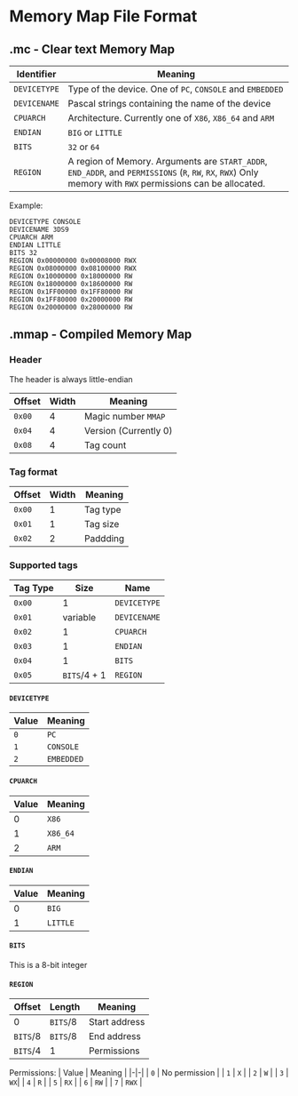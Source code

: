 # Memory Map File Format
## .mc - Clear text Memory Map
| Identifier | Meaning                                                  |
|------------|----------------------------------------------------------|
|`DEVICETYPE`|Type of the device. One of `PC`, `CONSOLE` and `EMBEDDED` |
|`DEVICENAME`|Pascal strings containing the name of the device          |
|`CPUARCH`   | Architecture. Currently one of `X86`, `X86_64` and `ARM` |
|`ENDIAN`    | `BIG` or `LITTLE`                                        |
|`BITS`      | `32` or `64`                                             |
|`REGION`    | A region of Memory. Arguments are `START_ADDR`, `END_ADDR`, and `PERMISSIONS` (`R`, `RW`, `RX`, `RWX`) Only memory with `RWX`                     permissions can be allocated.                            | 

Example:

    DEVICETYPE CONSOLE
    DEVICENAME 3DS9
    CPUARCH ARM
    ENDIAN LITTLE
    BITS 32
    REGION 0x00000000 0x00008000 RWX
    REGION 0x08000000 0x08100000 RWX
    REGION 0x10000000 0x18000000 RW
    REGION 0x18000000 0x18600000 RW
    REGION 0x1FF00000 0x1FF80000 RW
    REGION 0x1FF80000 0x20000000 RW
    REGION 0x20000000 0x28000000 RW

## .mmap - Compiled Memory Map
### Header

The header is always little-endian

| Offset | Width | Meaning |
|--------|-------|---------|
| `0x00` | 4     | Magic number `MMAP` |
| `0x04` | 4     | Version (Currently 0) |
| `0x08` | 4     | Tag count |

### Tag format

| Offset | Width | Meaning |
|--------|-------|---------|
| `0x00` | 1     | Tag type |
| `0x01` | 1     | Tag size |
| `0x02` | 2     | Paddding  |

### Supported tags
| Tag Type | Size | Name |
|-|-|-|
| `0x00`   | 1    | `DEVICETYPE` |
| `0x01`   | variable | `DEVICENAME` |
| `0x02`   | 1        | `CPUARCH` |
| `0x03`   | 1        | `ENDIAN` |
| `0x04`   | 1        | `BITS`   |
| `0x05`   | `BITS`/4 + 1 | `REGION` |
#### `DEVICETYPE`
| Value | Meaning |
|-|-|
| `0` | `PC` |
| `1` | `CONSOLE` |
| `2` | `EMBEDDED` |

#### `CPUARCH`
| Value | Meaning |
|-|-|
| 0 | `X86` |
| 1 | `X86_64` |
| 2 | `ARM` |

#### `ENDIAN`
| Value | Meaning |
|-|-|
| 0 | `BIG` |
| 1 | `LITTLE` |

#### `BITS`
This is a 8-bit integer

#### `REGION`
| Offset | Length | Meaning |
|-|-|-|
| 0 | `BITS`/8 | Start address |
| `BITS`/8 | `BITS`/8 | End address |
| `BITS`/4 | 1 | Permissions |

Permissions:
| Value | Meaning |
|-|-|
| `0` | No permission |
| `1` | `X` |
| `2` | `W` |
| `3` | `WX`|
| `4` | `R` |
| `5` | `RX` |
| `6` | `RW` |
| `7` | `RWX` |
